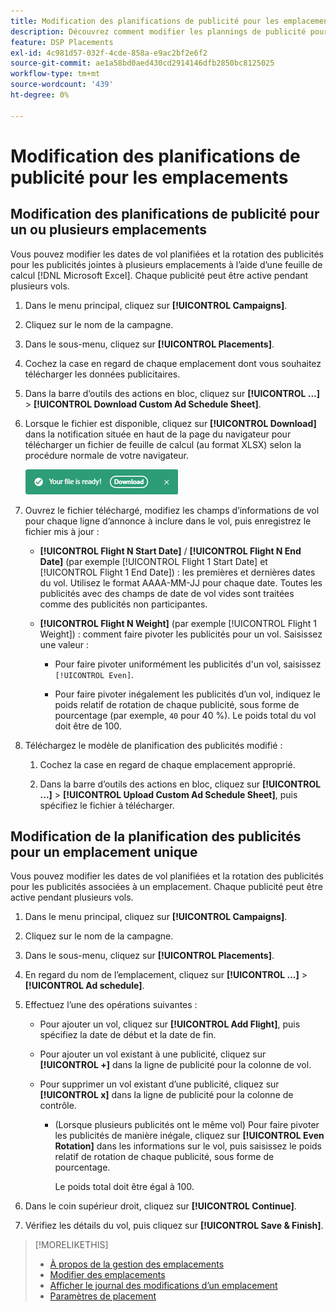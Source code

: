 ```yaml
---
title: Modification des planifications de publicité pour les emplacements
description: Découvrez comment modifier les plannings de publicité pour les publicités liées aux emplacements.
feature: DSP Placements
exl-id: 4c981d57-032f-4cde-858a-e9ac2bf2e6f2
source-git-commit: ae1a58bd0aed430cd2914146dfb2850bc8125025
workflow-type: tm+mt
source-wordcount: '439'
ht-degree: 0%

---
```


# Modification des planifications de publicité pour les emplacements

## Modification des planifications de publicité pour un ou plusieurs emplacements

Vous pouvez modifier les dates de vol planifiées et la rotation des publicités pour les publicités jointes à plusieurs emplacements à l’aide d’une feuille de calcul [!DNL Microsoft Excel]. Chaque publicité peut être active pendant plusieurs vols.

1. Dans le menu principal, cliquez sur **[!UICONTROL Campaigns]**.

1. Cliquez sur le nom de la campagne.

1. Dans le sous-menu, cliquez sur **[!UICONTROL Placements]**.

1. Cochez la case en regard de chaque emplacement dont vous souhaitez télécharger les données publicitaires.

1. Dans la barre d’outils des actions en bloc, cliquez sur **[!UICONTROL ...]** > **[!UICONTROL Download Custom Ad Schedule Sheet]**.

1. Lorsque le fichier est disponible, cliquez sur **[!UICONTROL Download]** dans la notification située en haut de la page du navigateur pour télécharger un fichier de feuille de calcul (au format XLSX) selon la procédure normale de votre navigateur.

   ![Notification prête pour le téléchargement](/help/dsp/assets/download-ready.png "Notification prête pour le téléchargement")

1. Ouvrez le fichier téléchargé, modifiez les champs d’informations de vol pour chaque ligne d’annonce à inclure dans le vol, puis enregistrez le fichier mis à jour :

   * **[!UICONTROL Flight N Start Date]** / **[!UICONTROL Flight N End Date]** (par exemple [!UICONTROL Flight 1 Start Date] et [!UICONTROL Flight 1 End Date]) : les premières et dernières dates du vol. Utilisez le format AAAA-MM-JJ pour chaque date. Toutes les publicités avec des champs de date de vol vides sont traitées comme des publicités non participantes.

   * **[!UICONTROL Flight N Weight]** (par exemple [!UICONTROL Flight 1 Weight]) : comment faire pivoter les publicités pour un vol. Saisissez une valeur :

      * Pour faire pivoter uniformément les publicités d&#39;un vol, saisissez `[!UICONTROL Even]`.

      * Pour faire pivoter inégalement les publicités d’un vol, indiquez le poids relatif de rotation de chaque publicité, sous forme de pourcentage (par exemple, `40` pour 40 %). Le poids total du vol doit être de 100.

1. Téléchargez le modèle de planification des publicités modifié :

   1. Cochez la case en regard de chaque emplacement approprié.

   1. Dans la barre d’outils des actions en bloc, cliquez sur **[!UICONTROL ...]** > **[!UICONTROL Upload Custom Ad Schedule Sheet]**, puis spécifiez le fichier à télécharger.

## Modification de la planification des publicités pour un emplacement unique

<!-- Some placements don't have this option. Clarify which placement types aren't eligible -- just simple ad serving placements (PG ones seem okay)? And anything else? -->

Vous pouvez modifier les dates de vol planifiées et la rotation des publicités pour les publicités associées à un emplacement. Chaque publicité peut être active pendant plusieurs vols.

1. Dans le menu principal, cliquez sur **[!UICONTROL Campaigns]**.

1. Cliquez sur le nom de la campagne.

1. Dans le sous-menu, cliquez sur **[!UICONTROL Placements]**.

1. En regard du nom de l’emplacement, cliquez sur **[!UICONTROL ...]** > **[!UICONTROL Ad schedule]**.

1. Effectuez l’une des opérations suivantes :

   * Pour ajouter un vol, cliquez sur **[!UICONTROL Add Flight]**, puis spécifiez la date de début et la date de fin.

   * Pour ajouter un vol existant à une publicité, cliquez sur **[!UICONTROL +]** dans la ligne de publicité pour la colonne de vol.

   * Pour supprimer un vol existant d’une publicité, cliquez sur **[!UICONTROL x]** dans la ligne de publicité pour la colonne de contrôle.

      * (Lorsque plusieurs publicités ont le même vol) Pour faire pivoter les publicités de manière inégale, cliquez sur **[!UICONTROL Even Rotation]** dans les informations sur le vol, puis saisissez le poids relatif de rotation de chaque publicité, sous forme de pourcentage.

        Le poids total doit être égal à 100.

1. Dans le coin supérieur droit, cliquez sur **[!UICONTROL Continue]**.

1. Vérifiez les détails du vol, puis cliquez sur **[!UICONTROL Save & Finish]**.

>[!MORELIKETHIS]
>
>* [À propos de la gestion des emplacements](placement-about.md)
>* [Modifier des emplacements](placement-edit.md)
>* [Afficher le journal des modifications d’un emplacement](placement-change-log.md)
>* [Paramètres de placement](placement-settings.md)
